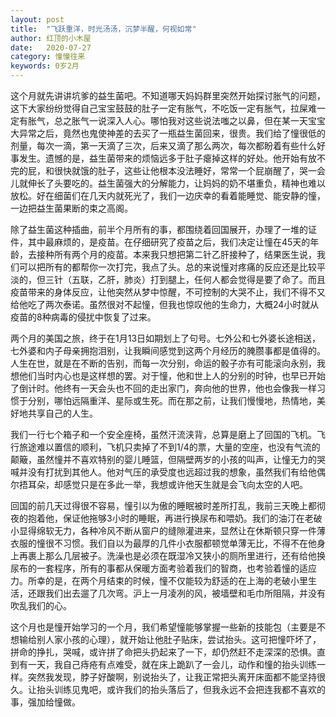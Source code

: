 ```yaml
---
layout: post
title:  "飞跃重洋，时光汤汤，沉梦半醒，何视如常"
author: 红顶的小木屋
date:   2020-07-27
category: 憧憧往来
keywords: 0岁2月
---
```


这个月就先讲讲坑爹的益生菌吧。不知道哪天妈妈群里突然开始探讨胀气的问题，这下大家纷纷觉得自己宝宝鼓鼓的肚子一定有胀气，不吃饭一定有胀气，拉屎难一定有胀气，总之胀气一说深入人心。哪怕我对这些说法嗤之以鼻，但在某一天宝宝大异常之后，竟然也鬼使神差的去买了一瓶益生菌回来，很贵。我们给了憧很低的剂量，每次一滴，第一天滴了三次，后来又滴了那么两次，每次都盼着有些什么好事发生。遗憾的是，益生菌带来的烦恼远多于肚子瘪掉这样的好处。他开始有放不完的屁，和很快就饿的肚子，这些让他根本没法睡好，常常一个屁崩醒了，哭一会儿就伸长了头要吃的。益生菌强大的分解能力，让妈妈的奶不堪重负，精神也难以放松。好在细菌们在几天内就死光了，我们一边庆幸的看着能睡觉、能安静的憧，一边把益生菌果断的束之高阁。

除了益生菌这种插曲，前半个月所有的事，都围绕着回国展开，办理了一堆的证件，其中最麻烦的，是疫苗。在仔细研究了疫苗之后，我们决定让憧在45天的年龄，去接种所有两个月的疫苗。本来我只想把第二针乙肝接种了，结果医生说，我们可以把所有的都帮你一次打完，我点了头。总的来说憧对疼痛的反应还是比较平淡的，但三针（五联，乙肝，肺炎）打到腿上，任何人都会觉得是要了命了。而且疫苗带来的身体反应，让他突然从梦中惊醒，不可控制的大哭不止，我们不得不又给他吃了两次泰诺。虽然很对不起憧，但我也惊叹他的生命力，大概24小时就从疫苗的8种病毒的侵扰中恢复了过来。

两个月的美国之旅，终于在1月13日如期划上了句号。七外公和七外婆长途相送，七外婆和内子母亲拥抱泪别，让我瞬间感觉到这两个月经历的腌臜事都是值得的。人生在世，就是在不断的告别，而每一次分别，命运的骰子亦有可能滚向永别，我想他们当时内心也是这样想的罢。对于憧，他和世上人的分别的时钟，也早已开始了倒计时。他终有一天会头也不回的走出家门，奔向他的世界，他也会像我一样习惯于分别，哪怕远隔重洋、星际或生死。而在那之前，让我们慢慢地，热情地，美好地共享自己的人生。

我们一行七个箱子和一个安全座椅，虽然汗流浃背，总算是磨上了回国的飞机。飞行旅途难以置信的顺利，飞机只卖掉了不到1/4的票，大量的空座，也没有气流的颠簸，虽然憧并不喜欢特别的婴儿睡篮，但隔壁两岁的小孩的叫声，让憧无力的哭喊并没有打扰到其他人。他对气压的承受度也远超过我的想象，虽然我们有给他偶尔捂耳朵，却感觉只是在多此一举，我想或许他天生就是会飞向太空的人吧。

回国的前几天过得很不容易，憧引以为傲的睡眠被时差所打乱，我前三天晚上都彻夜的抱着他，保证他拖够3小时的睡眠，再进行换尿布和喂奶。我们的油汀在老破小显得绵软无力，各种冷风不断从窗户的缝隙灌进来，显然让在休斯顿只穿一件薄衣服的憧很不习惯。我们自以为最厚的几件小衣服都顿觉单薄无比，不得不在他身上再裹上那么几层被子。洗澡也是必须在既湿冷又狭小的厕所里进行，还有给他换尿布的一套程序，所有的事都从保暖方面考验着我们的智商，也考验着憧的适应力。所幸的是，在两个月结束的时候，憧不仅能较为舒适的在上海的老破小里生活，还跟我们出去遛了几次弯。沪上一月凌冽的风，被墙壁和毛巾所阻隔，并没有吹乱我们的心。

这个月也是憧开始学习的一个月，我们希望憧能够掌握一些新的技能包（主要是不想输给别人家小孩的心理），就开始让他肚子贴床，尝试抬头。这可把憧吓坏了，拼命的挣扎，哭喊，或许拼了命把头扔起来了一下，却仍然赶不走深深的恐惧。直到有一天，我自己痔疮有点难受，就在床上跪趴了一会儿，动作和憧的抬头训练一样。突然我发现，脖子好酸啊，别说抬头了，让我正常把头离开床面都不能坚持很久。让抬头训练见鬼吧，或许我们的抬头落后了，但我永远不会把连我都不喜欢的事，强加给憧做。

